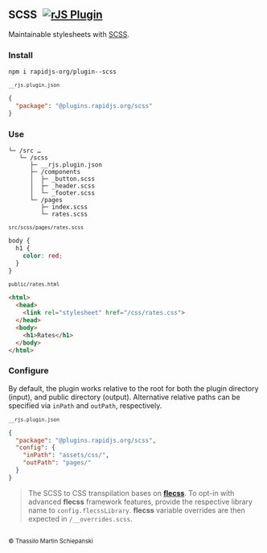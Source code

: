 ## SCSS &hairsp; <a href="https://rapidjs.org" target="_blank"><img src="https://rapidjs.org/assets/img/plugin-badge.svg" alt="rJS Plugin"></a>

Maintainable stylesheets with [SCSS](https://sass-lang.com/).

### Install

``` console
npm i rapidjs-org/plugin--scss
```

<sub><code>__rjs.plugin.json</code></sub>
``` json
{
  "package": "@plugins.rapidjs.org/scss"
}
```

### Use

```
└─ /src …
   └─ /scss
      ├─ __rjs.plugin.json
      ├─ /components
      │  ├─ _button.scss
      │  ├─ _header.scss
      │  └─ _footer.scss
      └─ /pages
         ├─ index.scss
         └─ rates.scss
```

<sub><code>src/scss/pages/rates.scss</code></sub>

``` scss
body {
  h1 {
    color: red;
  }
}
```

<sub><code>public/rates.html</code></sub>

``` html
<html>
  <head>
    <link rel="stylesheet" href="/css/rates.css">
  </head>
  <body>
    <h1>Rates</h1>
  </body>
</html>
```

### Configure

By default, the plugin works relative to the root for both the plugin directory (input), and public directory (output). Alternative relative paths can be specified via `inPath` and `outPath`, respectively.  

<sub><code>__rjs.plugin.json</code></sub>
``` json
{
  "package": "@plugins.rapidjs.org/scss",
  "config": {
    "inPath": "assets/css/",
    "outPath": "pages/"
  }
}
```

> The SCSS to CSS transpilation bases on **[flecss](https://github.com/flecss/flecss)**. To opt-in with advanced **flecss** framework features, provide the respective library name to `config.flecssLibrary`. **flecss** variable overrides are then expected in `/__overrides.scss`.

##

<sub>&copy; Thassilo Martin Schiepanski</sub>